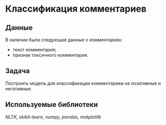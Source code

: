 # Классификация комментариев

## Данные

В наличии были следующие данные о комментариях:
- текст комментария;
- признак токсичного комментария.

## Задача

Построить модель для классификации комментариев на позитивные и негативные.

## Используемые библиотеки
*NLTK, skikit-learn, numpy, pandas, matplotlib*

